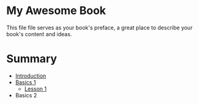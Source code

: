 # My Awesome Book

This file file serves as your book's preface, a great place to describe your book's content and ideas.

# Summary

* [Introduction](README.md)
* [Basics 1](basics-1.md)
  * [Lesson 1](basics-1.md/#lesson-1)
* Basics 2





